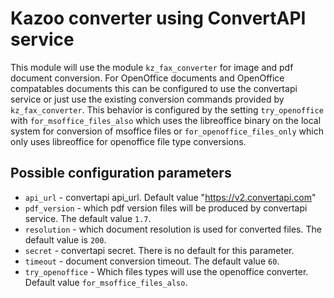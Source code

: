 # Kazoo converter using ConvertAPI service

This module will use the module `kz_fax_converter` for image and pdf document conversion. For OpenOffice documents and OpenOffice compatables documents this can be configured to use the convertapi service or just use the existing conversion commands provided by `kz_fax_converter`. This behavior is configured by the setting `try_openoffice` with `for_msoffice_files_also` which uses the libreoffice binary on the local system for conversion of msoffice files or `for_openoffice_files_only` which only uses libreoffice for openoffice file type conversions. 

## Possible configuration parameters 

* `api_url` - convertapi api_url. Default value "https://v2.convertapi.com"
* `pdf_version` - which pdf version files will be produced by convertapi service. The default value `1.7`.
* `resolution` - which document resolution is used for converted files. The default value is `200`.
* `secret` - convertapi secret. There is no default for this parameter.
* `timeout` - document conversion timeout. The default value `60`.
* `try_openoffice` - Which files types will use the openoffice converter. Default value `for_msoffice_files_also`.

